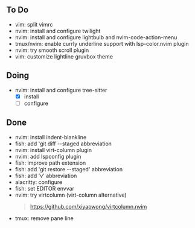 ## To Do

- vim: split vimrc
- nvim: install and configure twilight
- nvim: install and configure lightbulb and nvim-code-action-menu
- tmux/nvim: enable currly underline support with lsp-color.nvim plugin
- nvim: try smooth scroll plugin
- vim: customize lightline gruvbox theme

## Doing

- nvim: install and configure tree-sitter
    * [x] install
    * [ ] configure

## Done

- nvim: install indent-blankline
- fish: add 'git diff --staged abbreviation
- nvim: install virt-column plugin
- nvim: add lspconfig plugin
- fish: improve path extension
- fish: add 'git restore --staged' abbreviation
- fish: add 'v' abbreviation
- alacritty: configure
- fish: set EDITOR envvar
- nvim: try virtcolumn (virt-column alternative)
    > https://github.com/xiyaowong/virtcolumn.nvim
- tmux: remove pane line
